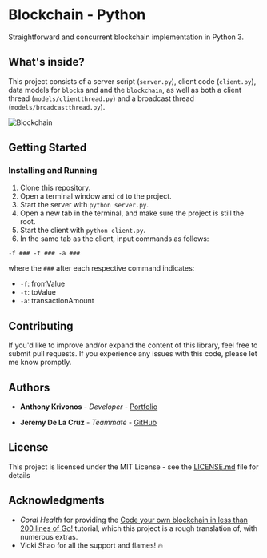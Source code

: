 # Blockchain - Python

Straightforward and concurrent blockchain implementation in Python 3.

## What's inside?

This project consists of a server script (`server.py`), client code (`client.py`), data models for `block`s and and the `blockchain`, as well as both a client thread (`models/clientthread.py`) and a broadcast thread (`models/broadcastthread.py`).

![Blockchain](https://www.investors.com/wp-content/uploads/2018/01/STock-blockchain-01-shutt.jpg)

## Getting Started

### Installing and Running

1. Clone this repository.
2. Open a terminal window and `cd` to the project.
3. Start the server with `python server.py`.
4. Open a new tab in the terminal, and make sure the project is still the root.
5. Start the client with `python client.py`.
6. In the same tab as the client, input commands as follows:

```
-f ### -t ### -a ###
```

where the `###` after each respective command indicates:
- `-f`: fromValue
- `-t`: toValue
- `-a`: transactionAmount

## Contributing

If you'd like to improve and/or expand the content of this library, feel free to submit pull requests. If you experience any issues with this code, please let me know promptly.

## Authors

* **Anthony Krivonos** - *Developer* - [Portfolio](https://anthonykrivonos.com)

* **Jeremy De La Cruz** - *Teammate* - [GitHub](https://github.com/Jeremy523)

## License

This project is licensed under the MIT License - see the [LICENSE.md](LICENSE.md) file for details

## Acknowledgments

* *Coral Health* for providing the [Code your own blockchain in less than 200 lines of Go!](https://medium.com/@mycoralhealth/code-your-own-blockchain-in-less-than-200-lines-of-go-e296282bcffc) tutorial, which this project is a rough translation of, with numerous extras.
* Vicki Shao for all the support and flames! 🔥
